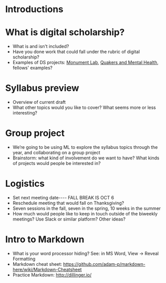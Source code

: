 # Introductions

# What is digital scholarship?
+ What is and isn't included?
+ Have you done work that could fall under the rubric of digital scholarship?
+ Examples of DS projects: [Monument Lab](http://www.monumentlab.com/), [Quakers and Mental Health](http://qmh.haverford.edu/), fellows' examples?

# Syllabus preview
+ Overview of current draft
+ What other topics would you like to cover? What seems more or less interesting?

# Group project
+ We’re going to be using ML to explore the syllabus topics through the year, and collaborating on a group project
+ Brainstorm: what kind of involvement do we want to have? What kinds of projects would people be interested in?

# Logistics
+ Set next meeting date---- FALL BREAK IS OCT 6
+ Reschedule meeting that would fall on Thanksgiving?
+ Seven sessions in the fall, seven in the spring, 10 weeks in the summer 
+ How much would people like to keep in touch outside of the biweekly meetings? Use Slack or similar platform? Other ideas?

# Intro to Markdown
+ What is your word processor hiding? See: in MS Word, View -> Reveal Formatting
+ Markdown cheat sheet: https://github.com/adam-p/markdown-here/wiki/Markdown-Cheatsheet
+ Practice Markdown: http://dillinger.io/